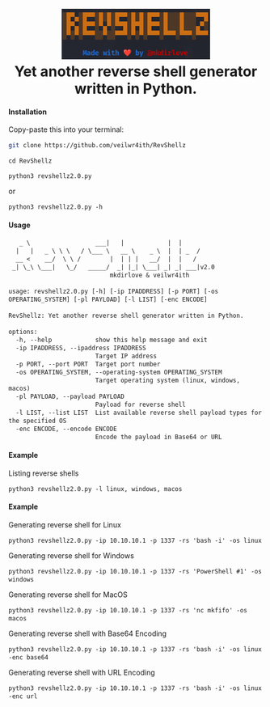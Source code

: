 <h1 align="center">
  <br>
  <a href="https://github.com/mkdirlove/RevShellz"><img src="https://github.com/mkdirlove/RevShellz/blob/main/logo.png" alt="RevShellz
"></a>
  <br>
  Yet another reverse shell generator written in Python.
  <br>
</h1>

#### Installation

Copy-paste this into your terminal:

```sh
git clone https://github.com/veilwr4ith/RevShellz
```
```
cd RevShellz
```
```
python3 revshellz2.0.py
```
or
```
python3 revshellz2.0.py -h
```
#### Usage
``` 
   _ \                  ___|   |            |  |
  |   |   _ \ \ \   / \___ \   __ \    _ \  |  | _  /
  __ <    __/  \ \ /        |  | | |   __/  |  |   /
 _| \_\ \___|   \_/   _____/  _| |_| \___| _| _| ___|v2.0
                            mkdirlove & veilwr4ith

usage: revshellz2.0.py [-h] [-ip IPADDRESS] [-p PORT] [-os OPERATING_SYSTEM] [-pl PAYLOAD] [-l LIST] [-enc ENCODE]

RevShellz: Yet another reverse shell generator written in Python.

options:
  -h, --help            show this help message and exit
  -ip IPADDRESS, --ipaddress IPADDRESS
                        Target IP address
  -p PORT, --port PORT  Target port number
  -os OPERATING_SYSTEM, --operating-system OPERATING_SYSTEM
                        Target operating system (linux, windows, macos)
  -pl PAYLOAD, --payload PAYLOAD
                        Payload for reverse shell
  -l LIST, --list LIST  List available reverse shell payload types for the specified OS
  -enc ENCODE, --encode ENCODE
                        Encode the payload in Base64 or URL

```
#### Example

Listing reverse shells
```
python3 revshellz2.0.py -l linux, windows, macos
```

#### Example

Generating reverse shell for Linux
```
python3 revshellz2.0.py -ip 10.10.10.1 -p 1337 -rs 'bash -i' -os linux
```
Generating reverse shell for Windows
```
python3 revshellz2.0.py -ip 10.10.10.1 -p 1337 -rs 'PowerShell #1' -os windows
```
Generating reverse shell for MacOS
```
python3 revshellz2.0.py -ip 10.10.10.1 -p 1337 -rs 'nc mkfifo' -os macos
```
Generating reverse shell with Base64 Encoding
```
python3 revshellz2.0.py -ip 10.10.10.1 -p 1337 -rs 'bash -i' -os linux -enc base64
```
Generating reverse shell with URL Encoding
```
python3 revshellz2.0.py -ip 10.10.10.1 -p 1337 -rs 'bash -i' -os linux -enc url
```
